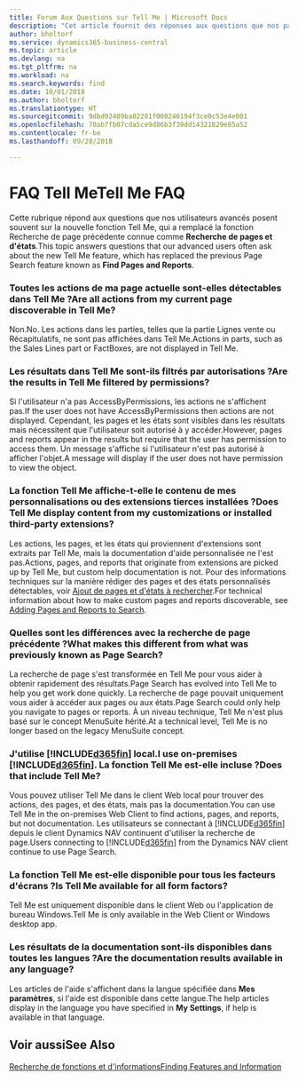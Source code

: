 ```yaml
---
title: Forum Aux Questions sur Tell Me | Microsoft Docs
description: "Cet article fournit des réponses aux questions que nos partenaires et clients posent souvent sur Tell Me."
author: bholtorf
ms.service: dynamics365-business-central
ms.topic: article
ms.devlang: na
ms.tgt_pltfrm: na
ms.workload: na
ms.search.keywords: find
ms.date: 10/01/2018
ms.author: bholtorf
ms.translationtype: HT
ms.sourcegitcommit: 9dbd92409ba02281f008246194f3ce0c53e4e001
ms.openlocfilehash: 70ab7fb07cda5ce9d86b3f39dd14321829e85a52
ms.contentlocale: fr-be
ms.lasthandoff: 09/28/2018

---
```

# <a name="tell-me-faq"></a><span data-ttu-id="24ae4-103">FAQ Tell Me</span><span class="sxs-lookup"><span data-stu-id="24ae4-103">Tell Me FAQ</span></span>
<span data-ttu-id="24ae4-104">Cette rubrique répond aux questions que nos utilisateurs avancés posent souvent sur la nouvelle fonction Tell Me, qui a remplacé la fonction Recherche de page précédente connue comme **Recherche de pages et d'états**.</span><span class="sxs-lookup"><span data-stu-id="24ae4-104">This topic answers questions that our advanced users often ask about the new Tell Me feature, which has replaced the previous Page Search feature known as **Find Pages and Reports**.</span></span>

### <a name="are-all-actions-from-my-current-page-discoverable-in-tell-me"></a><span data-ttu-id="24ae4-105">Toutes les actions de ma page actuelle sont-elles détectables dans Tell Me ?</span><span class="sxs-lookup"><span data-stu-id="24ae4-105">Are all actions from my current page discoverable in Tell Me?</span></span>
<span data-ttu-id="24ae4-106">Non.</span><span class="sxs-lookup"><span data-stu-id="24ae4-106">No.</span></span> <span data-ttu-id="24ae4-107">Les actions dans les parties, telles que la partie Lignes vente ou Récapitulatifs, ne sont pas affichées dans Tell Me.</span><span class="sxs-lookup"><span data-stu-id="24ae4-107">Actions in parts, such as the Sales Lines part or FactBoxes, are not displayed in Tell Me.</span></span>

### <a name="are-the-results-in-tell-me-filtered-by-permissions"></a><span data-ttu-id="24ae4-108">Les résultats dans Tell Me sont-ils filtrés par autorisations ?</span><span class="sxs-lookup"><span data-stu-id="24ae4-108">Are the results in Tell Me filtered by permissions?</span></span>
<span data-ttu-id="24ae4-109">Si l'utilisateur n'a pas AccessByPermissions, les actions ne s'affichent pas.</span><span class="sxs-lookup"><span data-stu-id="24ae4-109">If the user does not have AccessByPermissions then actions are not displayed.</span></span> <span data-ttu-id="24ae4-110">Cependant, les pages et les états sont visibles dans les résultats mais nécessitent que l'utilisateur soit autorisé à y accéder.</span><span class="sxs-lookup"><span data-stu-id="24ae4-110">However, pages and reports appear in the results but require that the user has permission to access them.</span></span> <span data-ttu-id="24ae4-111">Un message s'affiche si l'utilisateur n'est pas autorisé à afficher l'objet.</span><span class="sxs-lookup"><span data-stu-id="24ae4-111">A message will display if the user does not have permission to view the object.</span></span>

### <a name="does-tell-me-display-content-from-my-customizations-or-installed-third-party-extensions"></a><span data-ttu-id="24ae4-112">La fonction Tell Me affiche-t-elle le contenu de mes personnalisations ou des extensions tierces installées ?</span><span class="sxs-lookup"><span data-stu-id="24ae4-112">Does Tell Me display content from my customizations or installed third-party extensions?</span></span>
<span data-ttu-id="24ae4-113">Les actions, les pages, et les états qui proviennent d'extensions sont extraits par Tell Me, mais la documentation d'aide personnalisée ne l'est pas.</span><span class="sxs-lookup"><span data-stu-id="24ae4-113">Actions, pages, and reports that originate from extensions are picked up by Tell Me, but custom help documentation is not.</span></span> <span data-ttu-id="24ae4-114">Pour des informations techniques sur la manière rédiger des pages et des états personnalisés détectables, voir [Ajout de pages et d'états à rechercher](/dynamics365/business-central/dev-itpro/developer/devenv-al-menusuite-functionality).</span><span class="sxs-lookup"><span data-stu-id="24ae4-114">For technical information about how to make custom pages and reports discoverable, see [Adding Pages and Reports to Search](/dynamics365/business-central/dev-itpro/developer/devenv-al-menusuite-functionality).</span></span>

### <a name="what-makes-this-different-from-what-was-previously-known-as-page-search"></a><span data-ttu-id="24ae4-115">Quelles sont les différences avec la recherche de page précédente ?</span><span class="sxs-lookup"><span data-stu-id="24ae4-115">What makes this different from what was previously known as Page Search?</span></span>
<span data-ttu-id="24ae4-116">La recherche de page s'est transformée en Tell Me pour vous aider à obtenir rapidement des résultats.</span><span class="sxs-lookup"><span data-stu-id="24ae4-116">Page Search has evolved into Tell Me to help you get work done quickly.</span></span> <span data-ttu-id="24ae4-117">La recherche de page pouvait uniquement vous aider à accéder aux pages ou aux états.</span><span class="sxs-lookup"><span data-stu-id="24ae4-117">Page Search could only help you navigate to pages or reports.</span></span> <span data-ttu-id="24ae4-118">À un niveau technique, Tell Me n'est plus basé sur le concept MenuSuite hérité.</span><span class="sxs-lookup"><span data-stu-id="24ae4-118">At a technical level, Tell Me is no longer based on the legacy MenuSuite concept.</span></span>

### <a name="i-use-on-premises-included365finincludesd365finmdmd-does-that-include-tell-me"></a><span data-ttu-id="24ae4-119">J'utilise [!INCLUDE[d365fin](includes/d365fin_md.md)] local.</span><span class="sxs-lookup"><span data-stu-id="24ae4-119">I use on-premises [!INCLUDE[d365fin](includes/d365fin_md.md)].</span></span> <span data-ttu-id="24ae4-120">La fonction Tell Me est-elle incluse ?</span><span class="sxs-lookup"><span data-stu-id="24ae4-120">Does that include Tell Me?</span></span>
<span data-ttu-id="24ae4-121">Vous pouvez utiliser Tell Me dans le client Web local pour trouver des actions, des pages, et des états, mais pas la documentation.</span><span class="sxs-lookup"><span data-stu-id="24ae4-121">You can use Tell Me in the on-premises Web Client to find actions, pages, and reports, but not documentation.</span></span> <span data-ttu-id="24ae4-122">Les utilisateurs se connectant à [!INCLUDE[d365fin](includes/d365fin_md.md)] depuis le client Dynamics NAV continuent d'utiliser la recherche de page.</span><span class="sxs-lookup"><span data-stu-id="24ae4-122">Users connecting to [!INCLUDE[d365fin](includes/d365fin_md.md)] from the Dynamics NAV client continue to use Page Search.</span></span>

### <a name="is-tell-me-available-for-all-form-factors"></a><span data-ttu-id="24ae4-123">La fonction Tell Me est-elle disponible pour tous les facteurs d'écrans ?</span><span class="sxs-lookup"><span data-stu-id="24ae4-123">Is Tell Me available for all form factors?</span></span>
<span data-ttu-id="24ae4-124">Tell Me est uniquement disponible dans le client Web ou l'application de bureau Windows.</span><span class="sxs-lookup"><span data-stu-id="24ae4-124">Tell Me is only available in the Web Client or Windows desktop app.</span></span>

### <a name="are-the-documentation-results-available-in-any-language"></a><span data-ttu-id="24ae4-125">Les résultats de la documentation sont-ils disponibles dans toutes les langues ?</span><span class="sxs-lookup"><span data-stu-id="24ae4-125">Are the documentation results available in any language?</span></span>
<span data-ttu-id="24ae4-126">Les articles de l'aide s'affichent dans la langue spécifiée dans **Mes paramètres**, si l'aide est disponible dans cette langue.</span><span class="sxs-lookup"><span data-stu-id="24ae4-126">The help articles display in the language you have specified in **My Settings**, if help is available in that language.</span></span>

## <a name="see-also"></a><span data-ttu-id="24ae4-127">Voir aussi</span><span class="sxs-lookup"><span data-stu-id="24ae4-127">See Also</span></span>  
[<span data-ttu-id="24ae4-128">Recherche de fonctions et d'informations</span><span class="sxs-lookup"><span data-stu-id="24ae4-128">Finding Features and Information</span></span>](ui-search.md)

